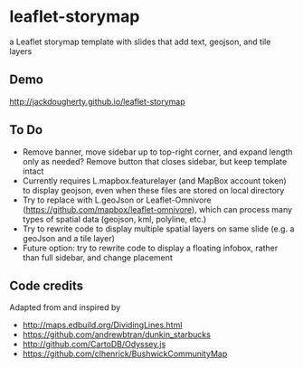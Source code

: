 # leaflet-storymap
a Leaflet storymap template with slides that add text, geojson, and tile layers

## Demo
http://jackdougherty.github.io/leaflet-storymap

## To Do
- Remove banner, move sidebar up to top-right corner, and expand length only as needed?
Remove button that closes sidebar, but keep template intact
- Currently requires L.mapbox.featurelayer (and MapBox account token) to display geojson, even when these files are stored on local directory
- Try to replace with L.geoJson or Leaflet-Omnivore (https://github.com/mapbox/leaflet-omnivore), which can process many types of spatial data (geojson, kml, polyline, etc.)
- Try to rewrite code to display multiple spatial layers on same slide (e.g. a geoJson and a tile layer)
- Future option: try to rewrite code to display a floating infobox, rather than full sidebar, and change placement

## Code credits
Adapted from and inspired by
- http://maps.edbuild.org/DividingLines.html
- https://github.com/andrewbtran/dunkin_starbucks
- http://github.com/CartoDB/Odyssey.js
- https://github.com/clhenrick/BushwickCommunityMap
